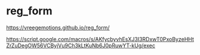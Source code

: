 # reg_form
 https://vreegemotions.github.io/reg_form/


https://script.google.com/macros/s/AKfycbyvhEsXJ3I3RDxwT0PxoByzeHHtZrZuDegOW56VCByjVu9Ch3kLtKuNb6J0pRuwYT-kUg/exec
